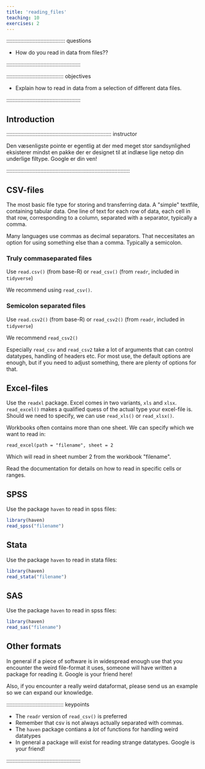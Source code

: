 ```yaml
---
title: 'reading_files'
teaching: 10
exercises: 2
---
```


:::::::::::::::::::::::::::::::::::::: questions 

- How do you read in data from files??

::::::::::::::::::::::::::::::::::::::::::::::::

::::::::::::::::::::::::::::::::::::: objectives

- Explain how to read in data from a selection of different data files. 

::::::::::::::::::::::::::::::::::::::::::::::::

## Introduction


:::::::::::::::::::::::::::::::::::::::::::::::::::::::::::::::::::: instructor

Den væsenligste pointe er egentlig at der med meget stor sandsynlighed
eksisterer mindst en pakke der er designet til at indlæse lige netop din
underlige filtype. Google er din ven!

::::::::::::::::::::::::::::::::::::::::::::::::::::::::::::::::::::::::::::::::

## CSV-files

The most basic file type for storing and transferring data. A "simple" textfile,
containing tabular data. One line of text for each row of data, each cell in
that row, corresponding to a column, separated with a separator, typically a 
comma.

Many languages use commas as decimal separators. That neccesitates an option 
for using something else than a comma. Typically a semicolon.

### Truly commaseparated files

Use `read.csv()` (from base-R) or `read_csv()` (from `readr`, included in `tidyverse`)

We recommend using `read_csv()`.

### Semicolon separated files

Use `read.csv2()` (from base-R) or `read_csv2()` (from `readr`, included in `tidyverse`)

We recommend `read_csv2()`

Especially `read_csv` and `read_csv2` take a lot of arguments that can control 
datatypes, handling of headers etc. For most use, the default options are 
enough, but if you need to adjust something, there are plenty of options for that.

## Excel-files

Use the `readxl` package. Excel comes in two variants, `xls` and `xlsx`. `read_excel()`
makes a qualified quess of the actual type your excel-file is. Should we need to
specify, we can use `read_xls()` or `read_xlsx()`.

Workbooks often contains more than one sheet. We can specify which we want to 
read in:

`read_excel(path = "filename", sheet = 2`

Which will read in sheet number 2 from the workbook "filename".

Read the documentation for details on how to read in specific cells or ranges.


## SPSS

Use the package `haven` to read in spss files:


``` r
library(haven)
read_spss("filename")
```


## Stata

Use the package `haven` to read in stata files:


``` r
library(haven)
read_stata("filename")
```


## SAS

Use the package `haven` to read in spss files:


``` r
library(haven)
read_sas("filename")
```


## Other formats

In general if a piece of software is in widespread enough use that you encounter
the weird file-format it uses, someone will have written a package for reading
it. Google is your friend here!

Also, if you encounter a really weird dataformat, please send us an example so
we can expand our knowledge.




::::::::::::::::::::::::::::::::::::: keypoints 

- The `readr` version of `read_csv()` is preferred
- Remember that csv is not always actually separated with commas.
- The `haven` package contians a _lot_ of functions for handling weird datatypes
- In general a package will exist for reading strange datatypes. Google is your friend!

::::::::::::::::::::::::::::::::::::::::::::::::

